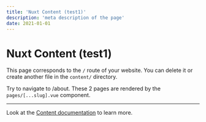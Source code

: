 ```yaml
---
title: 'Nuxt Content (test1)'
description: 'meta description of the page'
date: 2021-01-01
---
```


# Nuxt Content (test1)

This page corresponds to the `/` route of your website. You can delete it or create another file in the `content/` directory.

Try to navigate to /about. These 2 pages are rendered by the `pages/[...slug].vue` component.

---

Look at the [Content documentation](https://content.nuxtjs.org/) to learn more.
